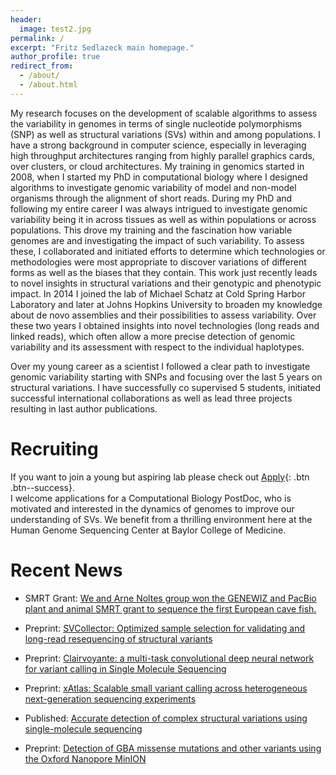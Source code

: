 ```yaml
---
header:
  image: test2.jpg
permalink: /
excerpt: "Fritz Sedlazeck main homepage."
author_profile: true
redirect_from: 
  - /about/
  - /about.html
---
```


My research focuses on the development of scalable algorithms to assess the variability in genomes in terms of single nucleotide polymorphisms (SNP) as well as structural variations (SVs) within and among populations. I have a strong background in computer science, especially in leveraging high throughput architectures ranging from highly parallel graphics cards, over clusters, or cloud architectures. My training in genomics started in 2008, when I started my PhD in computational biology where I designed algorithms to investigate genomic variability of model and non-model organisms through the alignment of short reads. During my PhD and following my entire career I was always intrigued to investigate genomic variability being it in across tissues as well as within populations or across populations. This drove my training and the fascination how variable genomes are and investigating the impact of such variability. To assess these, I collaborated and initiated efforts to determine which technologies or methodologies were most appropriate to discover variations of different forms as well as the biases that they contain. This work just recently leads to novel insights in structural variations and their genotypic and phenotypic impact. In 2014 I joined the lab of Michael Schatz at Cold Spring Harbor Laboratory and later at Johns Hopkins University to broaden my knowledge about de novo assemblies and their possibilities to assess variability. Over these two years I obtained insights into novel technologies (long reads and linked reads), which often allow a more precise detection of genomic variability and its assessment with respect to the individual haplotypes.

Over my young career as a scientist I followed a clear path to investigate genomic variability starting with SNPs and focusing over the last 5 years on structural variations. I have successfully co supervised 5 students, initiated successful international collaborations as well as lead three projects resulting in last author publications.

# Recruiting
If you want to join a young but aspiring lab please check out [Apply](apply/){: .btn .btn--success}.   
I welcome applications for a Computational Biology PostDoc, who is motivated and interested in the dynamics of genomes to improve our understanding of SVs. We benefit from a thrilling environment here at the Human Genome Sequencing Center at Baylor College of Medicine.


# Recent News

+ SMRT Grant: [We and Arne Noltes group won the GENEWIZ and PacBio plant and animal SMRT grant to sequence the first European cave fish.](https://t.co/nnHVZjdYhH)

+ Preprint:  [SVCollector: Optimized sample selection for validating and long-read resequencing of structural variants](https://www.biorxiv.org/content/early/2018/06/08/342386)

+ Preprint:  [Clairvoyante: a multi-task convolutional deep neural network for variant calling in Single Molecule Sequencing](https://www.biorxiv.org/content/early/2018/04/28/310458)

+ Preprint:  [xAtlas: Scalable small variant calling across heterogeneous next-generation sequencing experiments](https://www.biorxiv.org/content/early/2018/04/05/295071)

+ Published: [Accurate detection of complex structural variations using single-molecule sequencing](https://www.nature.com/articles/s41592-018-0001-7)

+ Preprint:  [Detection of GBA missense mutations and other variants using the Oxford Nanopore MinION](https://www.biorxiv.org/content/early/2018/04/03/288068)


